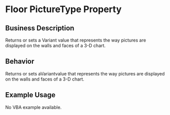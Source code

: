 # Floor PictureType Property

## Business Description
Returns or sets a Variant value that represents the way pictures are displayed on the walls and faces of a 3-D chart.

## Behavior
Returns or sets aVariantvalue that represents the way pictures are displayed on the walls and faces of a 3-D chart.

## Example Usage
No VBA example available.